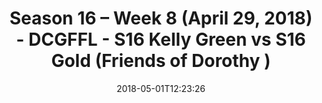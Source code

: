 ---
title: Season 16 – Week 8 (April 29, 2018) - DCGFFL - S16 Kelly Green vs S16 Gold
  (Friends of Dorothy )
teams-score:
- team: _teams/s16-kelly-green.md
  score: 40
- team: _teams/s16-gold.md
  score: 21
mvp: Mike Hess, Jared Calfee
game-ball: Justin Parker, Stu Shaginaw
season: 16
week: 8
date: '2018-05-01T12:23:26'
pageid: season-16-week-8-april-29-2018-6352-vs-6351
---
